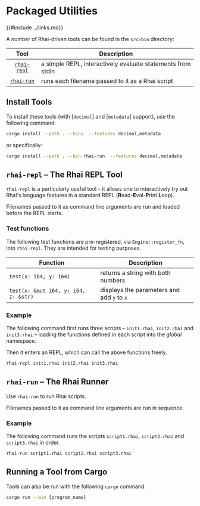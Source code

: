 Packaged Utilities
==================

{{#include ../links.md}}

A number of Rhai-driven tools can be found in the `src/bin` directory:

|                       Tool                       | Description                                                 |
| :----------------------------------------------: | ----------------------------------------------------------- |
| [`rhai-repl`]({{repoHome}}/src/bin/rhai-repl.rs) | a simple REPL, interactively evaluate statements from stdin |
|  [`rhai-run`]({{repoHome}}/src/bin/rhai-run.rs)  | runs each filename passed to it as a Rhai script            |


Install Tools
-------------

To install these tools (with [`decimal`] and [`metadata`] support), use the following command:

```sh
cargo install --path . --bins  --features decimal,metadata
```

or specifically:

```sh
cargo install --path . --bin rhai-run  --features decimal,metadata
```


`rhai-repl` &ndash; The Rhai REPL Tool
-------------------------------------

`rhai-repl` is a particularly useful tool &ndash; it allows one to interactively try out
Rhai's language features in a standard REPL (**R**ead-**E**val-**P**rint **L**oop).

Filenames passed to it as command line arguments are run and loaded before the REPL starts.

### Test functions

The following test functions are pre-registered, via `Engine::register_fn`, into `rhai-repl`.
They are intended for testing purposes.

| Function                             | Description                                |
| ------------------------------------ | ------------------------------------------ |
| `test(x: i64, y: i64)`               | returns a string with both numbers         |
| `test(x: &mut i64, y: i64, z: &str)` | displays the parameters and add `y` to `x` |

### Example

The following command first runs three scripts &ndash; `init1.rhai`, `init2.rhai` and `init3.rhai` &ndash;
loading the functions defined in each script into the _global_ namespace.

Then it enters an REPL, which can call the above functions freely.

```sh
rhai-repl init1.rhai init2.rhai init3.rhai
```


`rhai-run` &ndash; The Rhai Runner
---------------------------------

Use `rhai-run` to run Rhai scripts.

Filenames passed to it as command line arguments are run in sequence.

### Example

The following command runs the scripts `script1.rhai`, `script2.rhai` and `script3.rhai` in order.

```sh
rhai-run script1.rhai script2.rhai script3.rhai
```


Running a Tool from Cargo
-------------------------

Tools can also be run with the following `cargo` command:

```sh
cargo run --bin {program_name}
```
